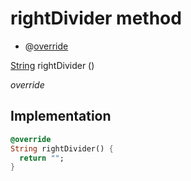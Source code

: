 


# rightDivider method







- @[override](https://api.flutter.dev/flutter/dart-core/override-constant.html)

[String](https://api.flutter.dev/flutter/dart-core/String-class.html) rightDivider
()

_override_






## Implementation

```dart
@override
String rightDivider() {
  return "";
}
```







